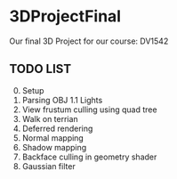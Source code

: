 # 3DProjectFinal
Our final 3D Project for our course: DV1542

## TODO LIST ##
0. Setup
1. Parsing OBJ
  1.1 Lights
2. View frustum culling using quad tree
3. Walk on terrian
4. Deferred rendering
5. Normal mapping
6. Shadow mapping
7. Backface culling in geometry shader
8. Gaussian filter
